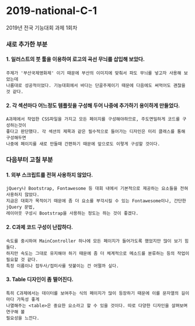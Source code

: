 # 2019-national-C-1

2019년 전국 기능대회 과제 1회차

### 새로 추가한 부분

#### 1. 일러스트의 붓 툴을 이용하여 로고의 곡선 무늬를 삽입해 보았다.
    주제가 '부산국제영화제' 이기 때문에 부산의 이미지에 맞춰서 파도 무늬를 넣고자 사용해 보았는데
    나름대로 성공적이었다. 기능대회에서 바다는 단골주제이기 때문에 다음에도 써먹어도 괜찮을 것 같다.

#### 2. 각 섹션마다 어느정도 템플릿을 구성해 두어 나중에 추가하기 용이하게 만들었다.
    A과제에서 작업한 CSS파일을 가지고 모든 페이지를 구성해야하므로, 주도면밀하게 코드를 구성하는것이
    좋다고 판단했다. 각 섹션의 제목과 같은 필수적으로 들어가는 디자인은 미리 클래스를 통해 구성해두면
    나중에 페이지를 새로 만들때 간편하기 때문에 앞으로도 이렇게 구성할 것이다.
    
### 다음부터 고칠 부분

#### 1. 외부 스크립트를 전혀 사용하지 않았다.
    jQuery나 Bootstrap, Fontawesome 등 대회 내에서 기본적으로 제공하는 요소들을 전혀 사용하지 않았다.
    지금은 대회가 목적이기 때문에 좀 더 요소를 부각시킬 수 있는 Fontawesome이나, 간단한 jQuery 문법,
    레이아웃 구성시 Bootstrap을 사용하는 정도는 하는 것이 좋겠다.
    
#### 2. C과제 코드 구성이 난잡하다.
    속도를 중시하여 MainController 하나에 모든 페이지가 들어가도록 했었지만 많이 보기 힘들다.
    하지만 속도는 그대로 유지해야 하기 때문에 좀 더 체계적으로 메소드를 분류하는 등의 작업이 필요할 것 같다.
    특정 이름이나 접두사/접미사를 덧붙이는 건 어떨까 싶다.

#### 3. Table 디자인이 좀 떨어진다.
    특히 C과제에서는 데이터를 보여주는 식의 페이지가 많이 등장하기 때문에 이를 문자열의 길이마다 가독성 좋게
    나열해주는 <table>은 중요한 요소라고 할 수 있을 것이다. 따로 다양한 디자인을 살펴보며 연구해 볼
    필요성을 느낀다.
